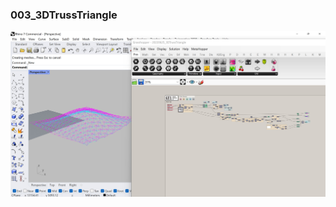 ### 003_3DTrussTriangle

![image](https://github.com/yishizu/GEL_GH_Archive/blob/main/003_3DTrussTriangle/03_3DTruss.jpg)
